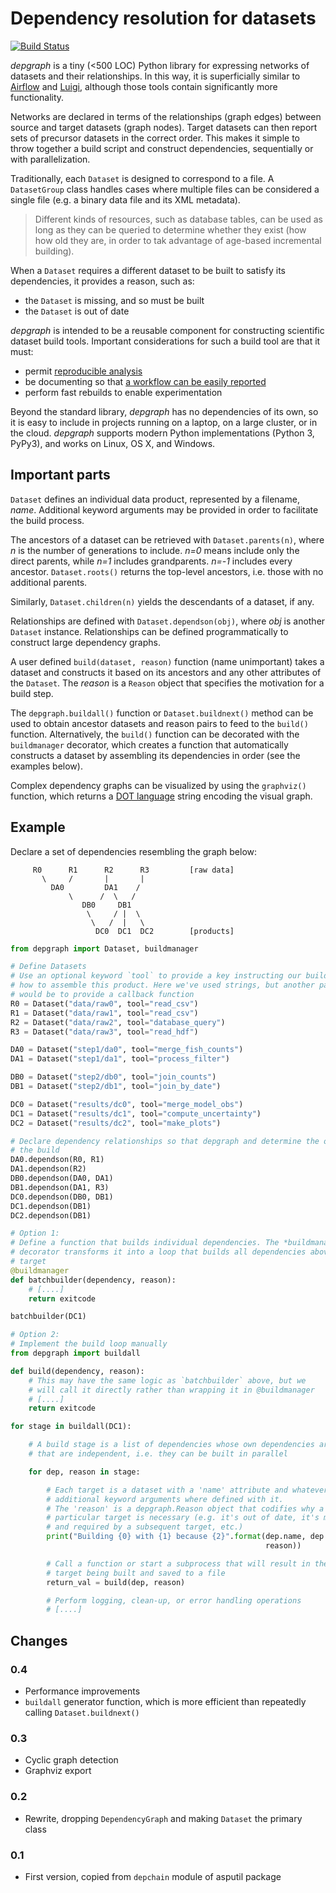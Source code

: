 # Dependency resolution for datasets

[![Build Status](https://travis-ci.org/njwilson23/depgraph.svg?branch=master)](https://travis-ci.org/njwilson23/depgraph)

*depgraph* is a tiny (<500 LOC) Python library for expressing networks of
datasets and their relationships. In this way, it is superficially similar to
[Airflow](https://github.com/apache/incubator-airflow) and
[Luigi](https://github.com/spotify/luigi), although those tools contain
significantly more functionality.

Networks are declared in terms of the relationships (graph edges) between source
and target datasets (graph nodes). Target datasets can then report sets of
precursor datasets in the correct order. This makes it simple to throw together
a build script and construct dependencies, sequentially or with parallelization.

Traditionally, each `Dataset` is designed to correspond to a file. A
`DatasetGroup` class handles cases where multiple files can be considered a
single file (e.g. a binary data file and its XML metadata).

> Different kinds of resources, such as database tables, can be used as long as
> they can be queried to determine whether they exist (how how old they are, in
> order to tak advantage of age-based incremental building).

When a `Dataset` requires a different dataset to be built to satisfy its
dependencies, it provides a reason, such as:

- the `Dataset` is missing, and so must be built
- the `Dataset` is out of date

*depgraph* is intended to be a reusable component for constructing scientific
dataset build tools. Important considerations for such a build tool are that it
must:

- permit [reproducible analysis](http://science.sciencemag.org/content/334/6060/1226.long)
- be documenting so that [a workflow can be easily reported](http://www.ontosoft.org/gpf/node/1)
- perform fast rebuilds to enable experimentation

Beyond the standard library, *depgraph* has no dependencies of its own, so it is
easy to include in projects running on a laptop, on a large cluster, or in the
cloud. *depgraph* supports modern Python implementations (Python 3, PyPy3), and
works on Linux, OS X, and Windows.

## Important parts

`Dataset` defines an individual data product, represented by a filename, *name*.
Additional keyword arguments may be provided in order to facilitate the build
process.

The ancestors of a dataset can be retrieved with `Dataset.parents(n)`, where *n*
is the number of generations to include. *n=0* means include only the direct
parents, while *n=1* includes grandparents. *n=-1* includes every ancestor.
`Dataset.roots()` returns the top-level ancestors, i.e. those with no additional
parents.

Similarly, `Dataset.children(n)` yields the descendants of a dataset, if any.

Relationships are defined with `Dataset.dependson(obj)`, where *obj* is another
`Dataset` instance. Relationships can be defined programmatically to construct
large dependency graphs.

A user defined `build(dataset, reason)` function (name unimportant) takes a
dataset and constructs it based on its ancestors and any other attributes of the
`Dataset`. The *reason* is a `Reason` object that specifies the motivation for a
build step.

The `depgraph.buildall()` function or `Dataset.buildnext()` method can be used
to obtain ancestor datasets and reason pairs to feed to the `build()` function.
Alternatively, the `build()` function can be decorated with the `buildmanager`
decorator, which creates a function that automatically constructs a dataset by
assembling its dependencies in order (see the examples below).

Complex dependency graphs can be visualized by using the `graphviz()` function,
which returns a [DOT language](http://www.graphviz.org/content/dot-language)
string encoding the visual graph.

## Example

Declare a set of dependencies resembling the graph below:

         R0      R1      R2      R3         [raw data]
           \     /       |       |
             DA0         DA1    /
                 \      /  \   /
                    DB0     DB1
                     \     / |  \
                      \   /  |   \
                       DC0  DC1  DC2        [products]


```python
from depgraph import Dataset, buildmanager

# Define Datasets
# Use an optional keyword `tool` to provide a key instructing our build tool
# how to assemble this product. Here we've used strings, but another pattern
# would be to provide a callback function
R0 = Dataset("data/raw0", tool="read_csv")
R1 = Dataset("data/raw1", tool="read_csv")
R2 = Dataset("data/raw2", tool="database_query")
R3 = Dataset("data/raw3", tool="read_hdf")

DA0 = Dataset("step1/da0", tool="merge_fish_counts")
DA1 = Dataset("step1/da1", tool="process_filter")

DB0 = Dataset("step2/db0", tool="join_counts")
DB1 = Dataset("step2/db1", tool="join_by_date")

DC0 = Dataset("results/dc0", tool="merge_model_obs")
DC1 = Dataset("results/dc1", tool="compute_uncertainty")
DC2 = Dataset("results/dc2", tool="make_plots")

# Declare dependency relationships so that depgraph and determine the order of
# the build
DA0.dependson(R0, R1)
DA1.dependson(R2)
DB0.dependson(DA0, DA1)
DB1.dependson(DA1, R3)
DC0.dependson(DB0, DB1)
DC1.dependson(DB1)
DC2.dependson(DB1)

# Option 1:
# Define a function that builds individual dependencies. The *buildmanager*
# decorator transforms it into a loop that builds all dependencies above a
# target
@buildmanager
def batchbuilder(dependency, reason):
    # [....]
    return exitcode

batchbuilder(DC1)

# Option 2:
# Implement the build loop manually
from depgraph import buildall

def build(dependency, reason):
    # This may have the same logic as `batchbuilder` above, but we
    # will call it directly rather than wrapping it in @buildmanager
    # [....]
    return exitcode

for stage in buildall(DC1):

    # A build stage is a list of dependencies whose own dependencies are met and
    # that are independent, i.e. they can be built in parallel

    for dep, reason in stage:

        # Each target is a dataset with a 'name' attribute and whatever
        # additional keyword arguments where defined with it.
        # The 'reason' is a depgraph.Reason object that codifies why a
        # particular target is necessary (e.g. it's out of date, it's missing
        # and required by a subsequent target, etc.)
        print("Building {0} with {1} because {2}".format(dep.name, dep.tool,
                                                         reason))

        # Call a function or start a subprocess that will result in the
        # target being built and saved to a file
        return_val = build(dep, reason)

        # Perform logging, clean-up, or error handling operations
        # [....]
```

## Changes

### 0.4

- Performance improvements
- `buildall` generator function, which is more efficient than repeatedly calling
  `Dataset.buildnext()`

### 0.3

- Cyclic graph detection
- Graphviz export

### 0.2

- Rewrite, dropping `DependencyGraph` and making `Dataset` the primary class

### 0.1

- First version, copied from `depchain` module of asputil package

